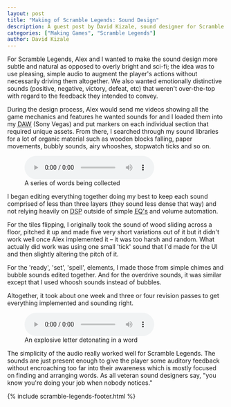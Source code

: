 ```yaml
---
layout: post
title: "Making of Scramble Legends: Sound Design"
description: A guest post by David Kizale, sound designer for Scramble Legends. Learn how David designs the sounds for the game.
categories: ["Making Games", "Scramble Legends"]
author: David Kizale
---
```


For Scramble Legends, Alex and I wanted to make the sound design
more subtle and natural as opposed to overly bright
and sci-fi;  the idea was to use pleasing, simple
audio to augment the player's actions without
necessarily driving them altogether. We also wanted
emotionally distinctive sounds (positive, negative,
victory, defeat, etc) that weren't over-the-top
with regard to the feedback they intended to
convey.

During the design process, Alex would send me
videos showing all the game mechanics and features
he wanted sounds for and I loaded them into my
<abbr title="Digital Audio Workstation">DAW</abbr>
(Sony Vegas) and put markers on each individual
section that required unique assets. From there, I
searched through my sound libraries for a lot of
organic material such as wooden blocks falling,
paper movements, bubbly sounds, airy whooshes,
stopwatch ticks and so on.

<figure>
    <audio controls>
        <source src="{{site.url}}/downloads/posts/2013-05-15-Scramble Legends Sound Design/words-collected.wav" />
        <source src="{{site.url}}/downloads/posts/2013-05-15-Scramble Legends Sound Design/words-collected.mp3" />
        Your browser does not support the audio tag.
    </audio>
    <figcaption>A series of words being collected</figcaption>
</figure>

I began editing everything together doing my best
to keep each sound comprised of less than three
layers (they sound less dense that way) and not
relying heavily on <abbr title="Digital Signal Processing">DSP</abbr> 
outside of simple <abbr title="Equalizer">EQ's</abbr> 
and volume automation.

For the tiles flipping, I originally took the sound
of wood sliding across a floor, pitched it up and
made five very short variations out of it but it
didn't work well once Alex implemented it &ndash; it was
too harsh and random. What actually did work was
using one small 'tick' sound that I'd made for the
UI and then slightly altering the pitch of it.

For the 'ready', 'set', 'spell', elements, I made
those from simple chimes and bubble sounds edited
together. And for the overdrive sounds, it was
similar except that I used whoosh sounds instead of
bubbles.

Altogether, it took about one week and three or
four revision passes to get everything implemented
and sounding right.

<figure>
    <audio controls>
        <source src="{{site.url}}/downloads/posts/2013-05-15-Scramble Legends Sound Design/word-exploded.wav" />
        <source src="{{site.url}}/downloads/posts/2013-05-15-Scramble Legends Sound Design/word-exploded.mp3" />
        Your browser does not support the audio tag.
    </audio>
    <figcaption>An explosive letter detonating in a word</figcaption>
</figure>

The simplicity of the audio really worked well for
Scramble Legends. The sounds are just present
enough to give the player some auditory feedback
without encroaching too far into their awareness
which is mostly focused on finding and arranging
words. As all veteran sound designers say, "you
know you're doing your job when nobody notices."

{% include scramble-legends-footer.html %}
